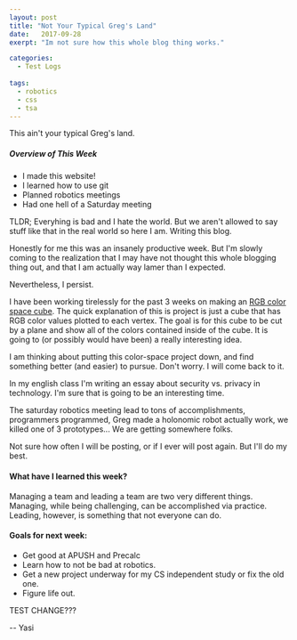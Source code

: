 ```yaml
---
layout: post
title: "Not Your Typical Greg's Land"
date:   2017-09-28
exerpt: "Im not sure how this whole blog thing works."

categories:
  - Test Logs
  
tags:
  - robotics
  - css
  - tsa
---
```


This ain't your typical Greg's land.

##### Overview of This Week
* I made this website!
* I learned how to use git
* Planned robotics meetings
* Had one hell of a Saturday meeting

TLDR; Everyhing is bad and I hate the world.
  But we aren't allowed to say stuff like that in the real world so here I am. 
  Writing this blog.
  
  Honestly for me this was an insanely productive week. But I'm slowly coming
  to the realization that I may have not thought this whole blogging
  thing out, and that I am actually way lamer than I expected.
  
  Nevertheless, I persist.
  
  I have been working tirelessly for the past 3 weeks on making
  an [RGB color space cube](https://www.github.com/yasitl/color-space). 
  The quick explanation of this is project is
  just a cube that has RGB color values plotted to each vertex. The goal
  is for this cube to be cut by a plane and show all of the colors contained
  inside of the cube. It is going to (or possibly would have been) a really
  interesting idea.
  
  I am thinking about putting this color-space project down, and find
  something better (and easier) to pursue. Don't worry. I will come back
  to it.
  
  In my english class I'm writing an essay about security vs. privacy in
  technology. I'm sure that is going to be an interesting time.
  
  The saturday robotics meeting lead to tons of accomplishments,
  programmers programmed, Greg made a holonomic robot actually work,
  we killed one of 3 prototypes... We are getting somewhere folks.
  
  Not sure how often I will be posting, or if I ever will post again.
  But I'll do my best.
  
#### What have I learned this week?
Managing a team and leading a team are two very different things. Managing,
while being challenging, can be accomplished via practice. Leading, however,
is something that not everyone can do.

#### Goals for next week:
* Get good at APUSH and Precalc
* Learn how to not be bad at robotics.
* Get a new project underway for my CS independent study or fix the old one.
* Figure life out.

TEST CHANGE???
  
  -- Yasi
  
